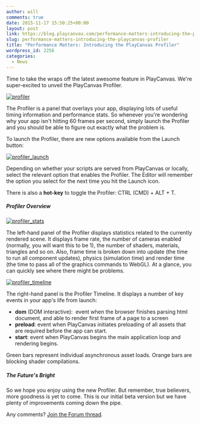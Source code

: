 ```yaml
---
author: will
comments: true
date: 2015-11-17 15:50:25+00:00
layout: post
link: https://blog.playcanvas.com/performance-matters-introducing-the-playcanvas-profiler/
slug: performance-matters-introducing-the-playcanvas-profiler
title: "Performance Matters: Introducing the PlayCanvas Profiler"
wordpress_id: 2256
categories:
  - News
---
```


Time to take the wraps off the latest awesome feature in PlayCanvas. We're super-excited to unveil the PlayCanvas Profiler.

[![profiler](https://blog.playcanvas.com/wp-content/uploads/2015/11/profiler.png)](http://blog.playcanvas.com/wp-content/uploads/2015/11/profiler.png)

The Profiler is a panel that overlays your app, displaying lots of useful timing information and performance stats. So whenever you're wondering why your app isn't hitting 60 frames per second, simply launch the Profiler and you should be able to figure out exactly what the problem is.

To launch the Profiler, there are new options available from the Launch button:

[![profiler_launch](https://blog.playcanvas.com/wp-content/uploads/2015/11/profiler_launch.png)](http://blog.playcanvas.com/wp-content/uploads/2015/11/profiler_launch.png)

Depending on whether your scripts are served from PlayCanvas or locally, select the relevant option that enables the Profiler. The Editor will remember the option you select for the next time you hit the Launch icon.

There is also a **hot-key** to toggle the Profiler: CTRL (CMD) + ALT + T.

##### Profiler Overview

[![profiler_stats](https://blog.playcanvas.com/wp-content/uploads/2015/11/profiler_stats.png)](http://blog.playcanvas.com/wp-content/uploads/2015/11/profiler_stats.png)

The left-hand panel of the Profiler displays statistics related to the currently rendered scene. It displays frame rate, the number of cameras enabled (normally, you will want this to be 1), the number of shaders, materials, triangles and so on. Also, frame time is broken down into update (the time to run all component updates), physics (simulation time) and render time (the time to pass all of the graphics commands to WebGL). At a glance, you can quickly see where there might be problems.

[![profiler_timeline](https://blog.playcanvas.com/wp-content/uploads/2015/11/profiler_timeline.png)](http://blog.playcanvas.com/wp-content/uploads/2015/11/profiler_timeline.png)

The right-hand panel is the Profiler Timeline. It displays a number of key events in your app's life from launch:

- **dom** (DOM interactive):  event when the browser finishes parsing html document, and able to render first frame of a page to a screen
- **preload**: event when PlayCanvas initiates preloading of all assets that are required before the app can start.
- **start**: event when PlayCanvas begins the main application loop and rendering begins.

Green bars represent individual asynchronous asset loads. Orange bars are blocking shader compilations.

##### The Future's Bright

So we hope you enjoy using the new Profiler. But remember, true believers, more goodness is yet to come. This is our initial beta version but we have plenty of improvements coming down the pipe.

Any comments? [Join the Forum thread](https://forum.playcanvas.com/t/introducing-the-new-playcanvas-profiler/1171).
